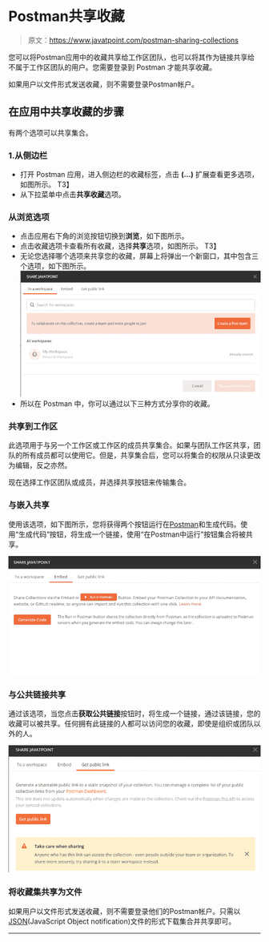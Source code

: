 # Postman共享收藏

> 原文：<https://www.javatpoint.com/postman-sharing-collections>

您可以将Postman应用中的收藏共享给工作区团队，也可以将其作为链接共享给不属于工作区团队的用户。您需要登录到 Postman 才能共享收藏。

如果用户以文件形式发送收藏，则不需要登录Postman帐户。

## 在应用中共享收藏的步骤

有两个选项可以共享集合。

### 1.从侧边栏

*   打开 Postman 应用，进入侧边栏的收藏标签，点击 **(…)** 扩展查看更多选项，如图所示。
    T3】
*   从下拉菜单中点击**共享收藏**选项。

### 从浏览选项

*   点击应用右下角的浏览按钮切换到**浏览**，如下图所示。
*   点击收藏选项卡查看所有收藏，选择**共享**选项，如图所示。
    T3】
*   无论您选择哪个选项来共享您的收藏，屏幕上将弹出一个新窗口，其中包含三个选项，如下图所示。
    ![Sharing Collections](img/e3beefff601a1655b5ad4fc6a34dc448.png)
*   所以在 Postman 中，你可以通过以下三种方式分享你的收藏。

### 共享到工作区

此选项用于与另一个工作区或工作区的成员共享集合。如果与团队工作区共享，团队的所有成员都可以使用它。但是，共享集合后，您可以将集合的权限从只读更改为编辑，反之亦然。

现在选择工作区团队或成员，并选择共享按钮来传输集合。

### 与嵌入共享

使用该选项，如下图所示，您将获得两个按钮运行在[Postman](https://www.javatpoint.com/postman)和生成代码。使用“生成代码”按钮，将生成一个链接，使用“在Postman中运行”按钮集合将被共享。

![Sharing Collections](img/f66f42938779015328ac619d7f0120e1.png)

### 与公共链接共享

通过该选项，当您点击**获取公共链接**按钮时，将生成一个链接，通过该链接，您的收藏可以被共享。任何拥有此链接的人都可以访问您的收藏，即使是组织或团队以外的人。

![Sharing Collections](img/ab89abef38d77000b8b3f9afe5d871e7.png)

### 将收藏集共享为文件

如果用户以文件形式发送收藏，则不需要登录他们的Postman帐户。只需以[JSON](https://www.javatpoint.com/json-tutorial)(JavaScript Object notification)文件的形式下载集合并共享即可。

* * *